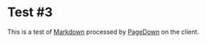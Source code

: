 # Test #3

This is a test of [Markdown](http://daringfireball.net/projects/markdown/) processed by [PageDown](https://code.google.com/p/pagedown/) on the client.
